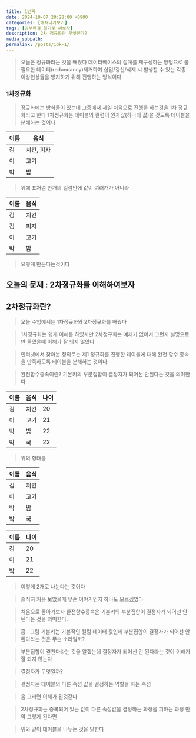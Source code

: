 ```yaml
---
title: 1번째
date: 2024-10-07 20:28:00 +0900
categories: [해쳐나가보기]
tags: [공부란걸 일기로 써보자]
description: 2차 정규화란 무엇인가?
media_subpath:
permalink: /posts/idk-1/
---
```


> 오늘은 정규화라는 것을 배웠다
> 데이터베이스의 설계를 재구성하는 방법으로 불필요한 데이터(redundancy)제거하여
> 삽입/갱신/삭제 시 발생할 수 있는 각종 이상현상들을 방지하기 위해 진행하는 방식이다

### 1차정규화

> 정규화에는 방식들이 있는데 그중에서 제일 처음으로 진행을 하는것을 1차 정규화라고 한다
> 1차정규화는 테이블의 컬럼이 원자값(하나의 값)을 갖도록 테이블을 분해하는 것이다

| 이름 | 음식       |
| ---- | ---------- |
| 김   | 치킨, 피자 |
| 이   | 고기       |
| 박   | 밥         |

> 위에 표처럼 한개의 컬럼안에 값이 여러개가 아니라

| 이름 | 음식 |
| ---- | ---- |
| 김   | 치킨 |
| 김   | 피자 |
| 이   | 고기 |
| 박   | 밥   |

> 요렇게 만든다는것이다

## 오늘의 문제 : 2차정규화를 이해하여보자

## 2차정규화란?

> 오늘 수업에서는 1차정규화와 2차정규화를 배웠다

> 1차정규화는 쉽게 이해를 하였지만 2차정규화는 예제가 없어서 그런지 설명으로만 들었을때 이해가 잘 되지 않았다

> 인터넷에서 찾아본 정의로는 제1 정규화를 진행한 테이블에 대해 완전 함수 종속을 만족하도록 테이블을 분해하는 것이다

> 완전함수종속이란? 기본키의 부분집합이 결정자가 되어선 안된다는 것을 의미한다.

| 이름 | 음식 | 나이 |
| ---- | ---- | ---- |
| 김   | 치킨 | 20   |
| 이   | 고기 | 21   |
| 박   | 밥   | 22   |
| 박   | 국   | 22   |

> 위의 형태를

| 이름 | 음식 |
| ---- | ---- |
| 김   | 치킨 |
| 이   | 고기 |
| 박   | 밥   |
| 박   | 국   |

| 이름 | 나이 |
| ---- | ---- |
| 김   | 20   |
| 이   | 21   |
| 박   | 22   |

> 이렇게 2개로 나눈다는 것이다

> 솔직히 처음 보았을때 무슨 이야기인지 하나도 모르겠었다

> 처음으로 돌아가보자 완전함수종속은 기본키의 부분집합이 결정자가 되어선 안 된다는 것을 의미한다.

> 흠.. 그럼 기본키는 기본적인 컬럼 데이터 값인데 부분집합이 결정자가 되어선 안된다라는 것은 무슨 소리일까?

> 부분집합이 곂친다라는 것을 알겠는데 결정자가 되어선 안 된다라는 것이 이해가 잘 되지 않는다

> 결정자가 무엇일까?

> 결정자는 테이블의 다른 속성 값을 결정하는 역할을 하는 속성

> 음 그러면 이해가 된것같다

> 2차정규화는 중복되어 있는 값이 다른 속성값을 결정하는 과정을 피하는 과정 만약 그렇게 된다면

> 위와 같이 테이블을 나누는 것을 말한다
